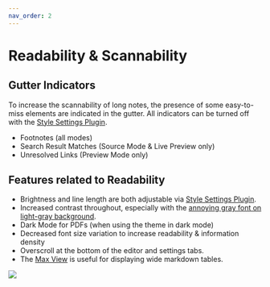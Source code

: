 ```yaml
---
nav_order: 2
---
```


# Readability & Scannability

## Gutter Indicators
To increase the scannability of long notes, the presence of some easy-to-miss elements are indicated in the gutter. All indicators can be turned off with the [Style Settings Plugin](https://github.com/mgmeyers/obsidian-style-settings/).
- Footnotes (all modes)
- Search Result Matches (Source Mode & Live Preview only)
- Unresolved Links (Preview Mode only)

## Features related to Readability
- Brightness and line length are both adjustable via [Style Settings Plugin](https://github.com/mgmeyers/obsidian-style-settings/).
- Increased contrast throughout, especially with the [annoying gray font on light-gray background](https://forum.obsidian.md/t/enhance-default-color-contrast-of-the-icons/23045/3).
- Dark Mode for PDFs (when using the theme in dark mode)
- Decreased font size variation to increase readability & information density
- Overscroll at the bottom of the editor and settings tabs.
- The [Max View](#max-view--focus-view) is useful for displaying wide markdown tables.

![](https://user-images.githubusercontent.com/73286100/144147616-59ba2513-78cc-4143-91e5-c222bc307bd9.gif)
